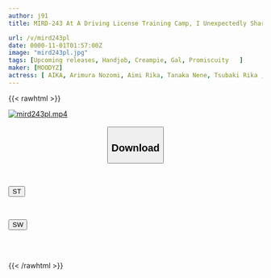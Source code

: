 ```yaml
---
author: j91
title: MIRD-243 At A Driving License Training Camp, I Unexpectedly Shared A Room With A Group Of Slutty Gals. The Strongest Black Gals, White Gals, And Latte Gals Of The Reiwa Era All Gathered Together! I Was Raped In An Infinite PtoM Creampie Relay Party. I Ejaculated Over 20 Times With A Toy To Relieve My Sexual Desire, And The Night Reached Its Breaking Point.

url: /v/mird243pl
date: 0000-11-01T01:57:00Z
image: "mird243pl.jpg"
tags: [Upcoming releases, Handjob, Creampie, Gal, Promiscuity	]
maker: [MOODYZ]
actress: [ AIKA, Arimura Nozomi, Aimi Rika, Tanaka Nene, Tsubaki Rika ,Sena Rumina, Otori Karen, Haruhi Moka ]
---
```



{{< rawhtml >}}

<div class="video" data-videoid="pending_link.html">
    <a href="javascript:;">
        <img src="/v/mird243pl/mird243pl.jpg" width="WIDTH" height="HEIGHT" alt="mird243pl.mp4" loading="lazy">
    </a>
</div>

<script type="text/javascript" src="https://j91.asia/asset/on-demand-pend.js"></script>

<br>
  <link rel="stylesheet" href="https://j91.asia/asset/bs5.css">
  
  <center>
  <button class="btn btn-primary" type="button" data-bs-toggle="collapse" data-bs-target=".multi-collapse" aria-expanded="false" aria-controls="multiCollapseExample1 multiCollapseExample2"><h2>Download</h2></button></center>
</p>
<div class="row">
  <div class="col">
    <div class="collapse multi-collapse" id="multiCollapseExample1">
      <div class="card card-body">
	      	      <br>
<div class="buttons">  
<p><a href="https://j91.asia/pending_link.html" target="_blank"><button class="btn-hover color-3"><i class="fa fa-download"></i> ST</button></a></p></div>
    </div>
  </div>
</div>
  <div class="col">
    <div class="collapse multi-collapse" id="multiCollapseExample2">
      <div class="card card-body">
	      <br>
<div class="buttons">
<p><a href="https://j91.asia/pending_link.html" target="_blank"><button class="btn-hover color-2"><i class="fa fa-download"></i> SW</button></a></p></div>
<br><br>
      </div>
    </div>
  </div>
</div>

{{< /rawhtml >}}